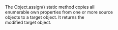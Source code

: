 The Object.assign() static method copies all  
enumerable own properties from one or more source  
objects to a target object. It returns the  
modified target object.  
